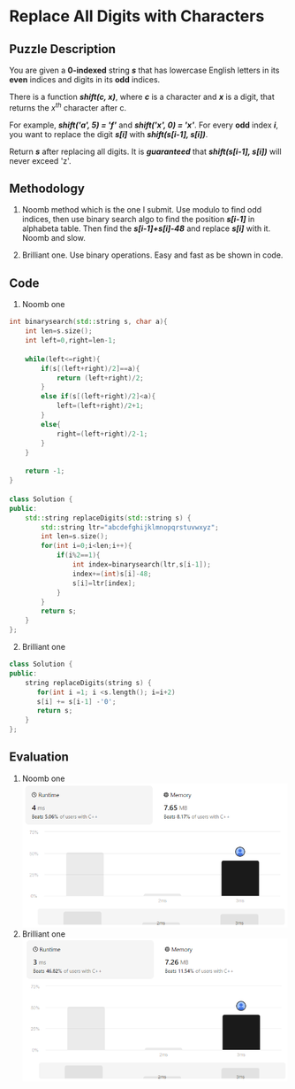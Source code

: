 # Replace All Digits with Characters
## Puzzle Description
You are given a **0-indexed** string ***s*** that has lowercase English letters in its **even** indices and digits in its **odd** indices.

There is a function ***shift(c, x)***, where ***c*** is a character and ***x*** is a digit, that returns the $x^{th}$ character after c.

For example, ***shift('a', 5) = 'f'*** and ***shift('x', 0) = 'x'***.
For every **odd** index ***i***, you want to replace the digit ***s[i]*** with ***shift(s[i-1], s[i])***.

Return ***s*** after replacing all digits. It is ***guaranteed*** that ***shift(s[i-1], s[i])*** will never exceed 'z'.

## Methodology
1. Noomb method which is the one I submit. Use modulo to find odd indices, then use binary search algo to find the position ***s[i-1]*** in alphabeta table. Then find the ***s[i-1]+s[i]-48*** and replace ***s[i]*** with it. Noomb and slow.

2. Brilliant one. Use binary operations. Easy and fast as be shown in code.


## Code
1. Noomb one
```cpp
int binarysearch(std::string s, char a){
    int len=s.size();
    int left=0,right=len-1;

    while(left<=right){
        if(s[(left+right)/2]==a){
            return (left+right)/2;
        }
        else if(s[(left+right)/2]<a){
            left=(left+right)/2+1;
        }
        else{
            right=(left+right)/2-1;
        }
    }

    return -1;
}

class Solution {
public:
    std::string replaceDigits(std::string s) {
        std::string ltr="abcdefghijklmnopqrstuvwxyz";
        int len=s.size();
        for(int i=0;i<len;i++){
            if(i%2==1){
                int index=binarysearch(ltr,s[i-1]);
                index+=(int)s[i]-48;
                s[i]=ltr[index];
            }
        }
        return s;
    }
};
```

2. Brilliant one
```c++
class Solution {
public:
    string replaceDigits(string s) {
       for(int i =1; i <s.length(); i=i+2)
       s[i] += s[i-1] -'0';
       return s; 
    }
};
```

## Evaluation
1. Noomb one
![img](./3_Replace%20All%20Digits%20with%20Characters_1.png)
2. Brilliant one
![img](./3_Replace%20All%20Digits%20with%20Characters_2.png)